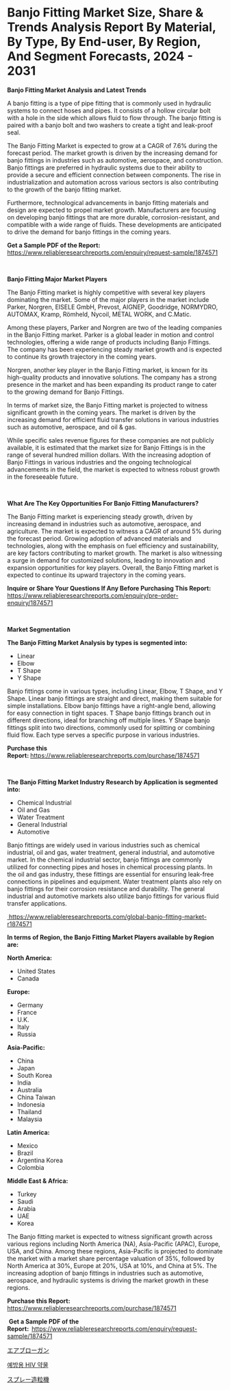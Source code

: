 <p><h1>Banjo Fitting Market Size, Share & Trends Analysis Report By Material, By Type, By End-user, By Region, And Segment Forecasts, 2024 - 2031</h1></p><p><strong>Banjo Fitting Market Analysis and Latest Trends</strong></p>
<p><p>A banjo fitting is a type of pipe fitting that is commonly used in hydraulic systems to connect hoses and pipes. It consists of a hollow circular bolt with a hole in the side which allows fluid to flow through. The banjo fitting is paired with a banjo bolt and two washers to create a tight and leak-proof seal.</p><p>The Banjo Fitting Market is expected to grow at a CAGR of 7.6% during the forecast period. The market growth is driven by the increasing demand for banjo fittings in industries such as automotive, aerospace, and construction. Banjo fittings are preferred in hydraulic systems due to their ability to provide a secure and efficient connection between components. The rise in industrialization and automation across various sectors is also contributing to the growth of the banjo fitting market.</p><p>Furthermore, technological advancements in banjo fitting materials and design are expected to propel market growth. Manufacturers are focusing on developing banjo fittings that are more durable, corrosion-resistant, and compatible with a wide range of fluids. These developments are anticipated to drive the demand for banjo fittings in the coming years.</p></p>
<p><strong>Get a Sample PDF of the Report:&nbsp;</strong> <a href="https://www.reliableresearchreports.com/enquiry/request-sample/1874571">https://www.reliableresearchreports.com/enquiry/request-sample/1874571</a></p>
<p>&nbsp;</p>
<p><strong>Banjo Fitting Major Market Players</strong></p>
<p><p>The Banjo Fitting market is highly competitive with several key players dominating the market. Some of the major players in the market include Parker, Norgren, EISELE GmbH, Prevost, AIGNEP, Goodridge, NORMYDRO, AUTOMAX, Kramp, Römheld, Nycoil, METAL WORK, and C.Matic.</p><p>Among these players, Parker and Norgren are two of the leading companies in the Banjo Fitting market. Parker is a global leader in motion and control technologies, offering a wide range of products including Banjo Fittings. The company has been experiencing steady market growth and is expected to continue its growth trajectory in the coming years.</p><p>Norgren, another key player in the Banjo Fitting market, is known for its high-quality products and innovative solutions. The company has a strong presence in the market and has been expanding its product range to cater to the growing demand for Banjo Fittings.</p><p>In terms of market size, the Banjo Fitting market is projected to witness significant growth in the coming years. The market is driven by the increasing demand for efficient fluid transfer solutions in various industries such as automotive, aerospace, and oil & gas.</p><p>While specific sales revenue figures for these companies are not publicly available, it is estimated that the market size for Banjo Fittings is in the range of several hundred million dollars. With the increasing adoption of Banjo Fittings in various industries and the ongoing technological advancements in the field, the market is expected to witness robust growth in the foreseeable future.</p></p>
<p>&nbsp;</p>
<p><strong>What Are The Key Opportunities For Banjo Fitting Manufacturers?</strong></p>
<p><p>The Banjo Fitting market is experiencing steady growth, driven by increasing demand in industries such as automotive, aerospace, and agriculture. The market is expected to witness a CAGR of around 5% during the forecast period. Growing adoption of advanced materials and technologies, along with the emphasis on fuel efficiency and sustainability, are key factors contributing to market growth. The market is also witnessing a surge in demand for customized solutions, leading to innovation and expansion opportunities for key players. Overall, the Banjo Fitting market is expected to continue its upward trajectory in the coming years.</p></p>
<p><strong>Inquire or Share Your Questions If Any Before Purchasing This Report:</strong> <a href="https://www.reliableresearchreports.com/enquiry/pre-order-enquiry/1874571">https://www.reliableresearchreports.com/enquiry/pre-order-enquiry/1874571</a></p>
<p>&nbsp;</p>
<p><strong>Market Segmentation</strong></p>
<p><strong>The Banjo Fitting Market Analysis by types is segmented into:</strong></p>
<p><ul><li>Linear</li><li>Elbow</li><li>T Shape</li><li>Y Shape</li></ul></p>
<p><p>Banjo fittings come in various types, including Linear, Elbow, T Shape, and Y Shape. Linear banjo fittings are straight and direct, making them suitable for simple installations. Elbow banjo fittings have a right-angle bend, allowing for easy connection in tight spaces. T Shape banjo fittings branch out in different directions, ideal for branching off multiple lines. Y Shape banjo fittings split into two directions, commonly used for splitting or combining fluid flow. Each type serves a specific purpose in various industries.</p></p>
<p><strong>Purchase this Report:&nbsp;</strong><a href="https://www.reliableresearchreports.com/purchase/1874571">https://www.reliableresearchreports.com/purchase/1874571</a></p>
<p>&nbsp;</p>
<p><strong>The Banjo Fitting Market Industry Research by Application is segmented into:</strong></p>
<p><ul><li>Chemical Industrial</li><li>Oil and Gas</li><li>Water Treatment</li><li>General Industrial</li><li>Automotive</li></ul></p>
<p><p>Banjo fittings are widely used in various industries such as chemical industrial, oil and gas, water treatment, general industrial, and automotive market. In the chemical industrial sector, banjo fittings are commonly utilized for connecting pipes and hoses in chemical processing plants. In the oil and gas industry, these fittings are essential for ensuring leak-free connections in pipelines and equipment. Water treatment plants also rely on banjo fittings for their corrosion resistance and durability. The general industrial and automotive markets also utilize banjo fittings for various fluid transfer applications.</p></p>
<p><a href="https://www.reliableresearchreports.com/global-banjo-fitting-market-r1874571">&nbsp;https://www.reliableresearchreports.com/global-banjo-fitting-market-r1874571</a></p>
<p><strong>In terms of Region, the Banjo Fitting Market Players available by Region are:</strong></p>
<p>
    <p> <strong> North America: </strong>
        <ul>
            <li>United States</li>
            <li>Canada</li>
        </ul>
        </p> 
    <p> <strong> Europe: </strong>
        <ul>
            <li>Germany</li>
            <li>France</li>
            <li>U.K.</li>
            <li>Italy</li>
            <li>Russia</li>
        </ul>
        </p> 
    <p> <strong> Asia-Pacific: </strong>
        <ul>
            <li>China</li>
            <li>Japan</li>
            <li>South Korea</li>
            <li>India</li>
            <li>Australia</li>
            <li>China Taiwan</li>
            <li>Indonesia</li>
            <li>Thailand</li>
            <li>Malaysia</li>
        </ul>
        </p> 
    <p> <strong> Latin America: </strong>
        <ul>
            <li>Mexico</li>
            <li>Brazil</li>
            <li>Argentina Korea</li>
            <li>Colombia</li>
        </ul>
        </p> 
    <p> <strong> Middle East & Africa: </strong>
        <ul>
            <li>Turkey</li>
            <li>Saudi</li>
            <li>Arabia</li>
            <li>UAE</li>
            <li>Korea</li>
        </ul>
    </p>
    </p>
<p><p>The Banjo fitting market is expected to witness significant growth across various regions including North America (NA), Asia-Pacific (APAC), Europe, USA, and China. Among these regions, Asia-Pacific is projected to dominate the market with a market share percentage valuation of 35%, followed by North America at 30%, Europe at 20%, USA at 10%, and China at 5%. The increasing adoption of banjo fittings in industries such as automotive, aerospace, and hydraulic systems is driving the market growth in these regions.</p></p>
<p><strong>Purchase this Report: </strong><a href="https://www.reliableresearchreports.com/purchase/1874571">https://www.reliableresearchreports.com/purchase/1874571</a></p>
<p>&nbsp;<strong>Get a Sample PDF of the Report:&nbsp;&nbsp;</strong><a href="https://www.reliableresearchreports.com/enquiry/request-sample/1874571">https://www.reliableresearchreports.com/enquiry/request-sample/1874571</a></p>
<p><strong></strong></p>
<p><p><a href="https://medium.com/@adaming121/%E3%82%A8%E3%82%A2%E3%83%BC%E3%83%96%E3%83%AD%E3%83%BC%E3%82%AC%E3%83%B3%E5%B8%82%E5%A0%B4%E8%A6%8F%E6%A8%A1-cagr-%E3%83%88%E3%83%AC%E3%83%B3%E3%83%892024-2030-3c40b431e3ac">エアブローガン</a></p><p><a href="https://medium.com/@stanleylyittle554467/%EC%98%88%EB%B0%A9%EC%9A%A9-hiv-%EC%95%BD%EB%AC%BC-%EC%8B%9C%EC%9E%A5-%EC%A7%80%ED%91%9C-%ED%95%B4%EB%8F%85-%EC%8B%9C%EC%9E%A5-%EC%A0%90%EC%9C%A0%EC%9C%A8-%ED%8A%B8%EB%A0%8C%EB%93%9C-%EB%B0%8F-%EC%84%B1%EC%9E%A5-%ED%8C%A8%ED%84%B4-92846a4f4a24">예방용 HIV 약물</a></p><p><a href="https://medium.com/@trevawiszk20231/%E3%82%B9%E3%83%97%E3%83%AC%E3%83%BC%E3%82%B0%E3%83%A9%E3%83%8B%E3%83%A5%E3%83%AC%E3%83%BC%E3%82%BF%E3%83%BC%E3%83%9E%E3%83%BC%E3%82%B1%E3%83%83%E3%83%88-%E7%A8%AE%E9%A1%9E-%E7%94%A8%E9%80%94-%E3%81%8A%E3%82%88%E3%81%B3%E5%9C%B0%E7%90%86%E3%81%AB%E3%82%88%E3%82%8B%E5%8C%85%E6%8B%AC%E7%9A%84%E8%A9%95%E4%BE%A1-efb684ad1fa2">スプレー造粒機</a></p></p>